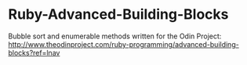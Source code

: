 Ruby-Advanced-Building-Blocks
=============================

Bubble sort and enumerable methods written for the Odin Project:
http://www.theodinproject.com/ruby-programming/advanced-building-blocks?ref=lnav